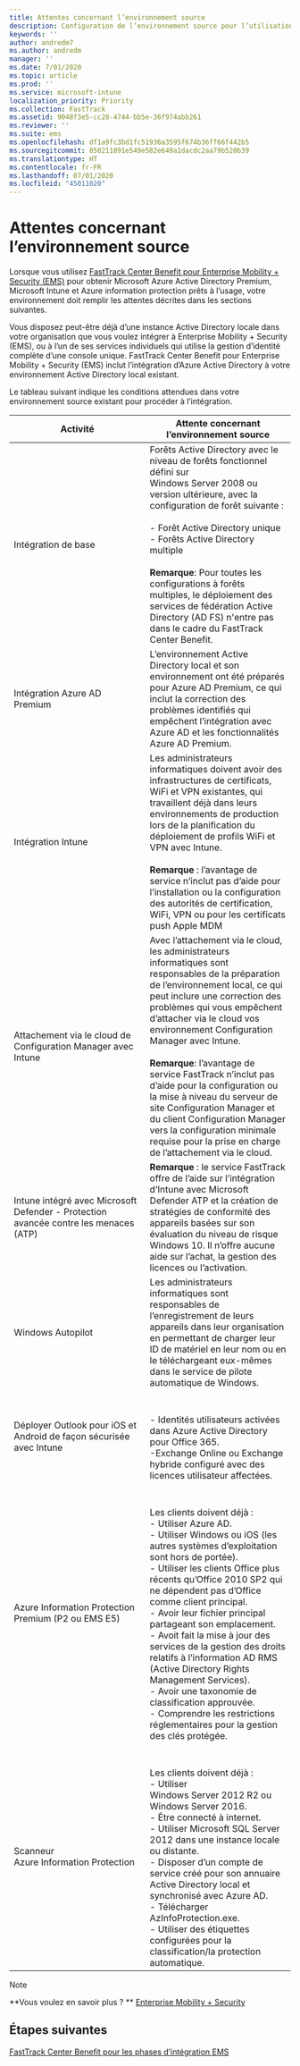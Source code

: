 ```yaml
---
title: Attentes concernant l’environnement source
description: Configuration de l’environnement source pour l’utilisation de FastTrack Center Benefit pour EMS
keywords: ''
author: andredm7
ms.author: andredm
manager: ''
ms.date: 7/01/2020
ms.topic: article
ms.prod: ''
ms.service: microsoft-intune
localization_priority: Priority
ms.collection: FastTrack
ms.assetid: 9048f3e5-cc28-4744-bb5e-36f974abb261
ms.reviewer: ''
ms.suite: ems
ms.openlocfilehash: df1a9fc3bd1fc51936a3595f674b36ff66f442b5
ms.sourcegitcommit: 850211891e549e582e649a1dacdc2aa79b520b39
ms.translationtype: HT
ms.contentlocale: fr-FR
ms.lasthandoff: 07/01/2020
ms.locfileid: "45011020"
---
```

# <a name="source-environment-expectations"></a>Attentes concernant l’environnement source

Lorsque vous utilisez [FastTrack Center Benefit pour Enterprise Mobility + Security (EMS)](EMS-fasttrack-benefit-for-EMS.md) pour obtenir Microsoft Azure Active Directory Premium, Microsoft Intune et Azure information protection prêts à l’usage, votre environnement doit remplir les attentes décrites dans les sections suivantes.

Vous disposez peut-être déjà d’une instance Active Directory locale dans votre organisation que vous voulez intégrer à Enterprise Mobility + Security (EMS), ou à l’un de ses services individuels qui utilise la gestion d’identité complète d’une console unique. FastTrack Center Benefit pour Enterprise Mobility + Security (EMS) inclut l’intégration d’Azure Active Directory à votre environnement Active Directory local existant.

Le tableau suivant indique les conditions attendues dans votre environnement source existant pour procéder à l’intégration.

|Activité|Attente concernant l’environnement source|
|------------|----------------------------------|
|Intégration de base|Forêts Active Directory avec le niveau de forêts fonctionnel défini sur Windows Server 2008 ou version ultérieure, avec la configuration de forêt suivante :<br /><br />- Forêt Active Directory unique<br />- Forêts Active Directory multiple </br></br>**Remarque**: Pour toutes les configurations à forêts multiples, le déploiement des services de fédération Active Directory (AD FS) n'entre pas dans le cadre du FastTrack Center Benefit.|
|Intégration Azure AD Premium|L’environnement Active Directory local et son environnement ont été préparés pour Azure AD Premium, ce qui inclut la correction des problèmes identifiés qui empêchent l’intégration avec Azure AD et les fonctionnalités Azure AD Premium.|
|Intégration Intune| Les administrateurs informatiques doivent avoir des infrastructures de certificats, WiFi et VPN existantes, qui travaillent déjà dans leurs environnements de production lors de la planification du déploiement de profils WiFi et VPN avec Intune.<br /><br /> **Remarque** : l’avantage de service n’inclut pas d’aide pour l’installation ou la configuration des autorités de certification, WiFi, VPN ou pour les certificats push Apple MDM  |
|Attachement via le cloud de Configuration Manager avec Intune|Avec l’attachement via le cloud, les administrateurs informatiques sont responsables de la préparation de l’environnement local, ce qui peut inclure une correction des problèmes qui vous empêchent d’attacher via le cloud vos environnement Configuration Manager avec Intune.<br /><br />**Remarque**: l’avantage de service FastTrack n’inclut pas d’aide pour la configuration ou la mise à niveau du serveur de site Configuration Manager et du client Configuration Manager vers la configuration minimale requise pour la prise en charge de l’attachement via le cloud. |
|Intune intégré avec Microsoft Defender - Protection avancée contre les menaces (ATP)|**Remarque** : le service FastTrack offre de l’aide sur l’intégration d’Intune avec Microsoft Defender ATP et la création de stratégies de conformité des appareils basées sur son évaluation du niveau de risque Windows 10. Il n’offre aucune aide sur l’achat, la gestion des licences ou l’activation. |
|Windows Autopilot|Les administrateurs informatiques sont responsables de l’enregistrement de leurs appareils dans leur organisation en permettant de charger leur ID de matériel en leur nom ou en le téléchargeant eux-mêmes dans le service de pilote automatique de Windows. |
|Déployer Outlook pour iOS et Android de façon sécurisée avec Intune|<br /><br />- Identités utilisateurs activées dans Azure Active Directory pour Office 365.<br />-Exchange Online ou Exchange hybride configuré avec des licences utilisateur affectées.<br />|
|Azure Information Protection Premium (P2 ou EMS E5)|<br /><br />Les clients doivent déjà : <br /> - Utiliser Azure AD.<br />- Utiliser Windows ou iOS (les autres systèmes d’exploitation sont hors de portée).<br /> - Utiliser les clients Office plus récents qu’Office 2010 SP2 qui ne dépendent pas d’Office comme client principal. <br /> - Avoir leur fichier principal partageant son emplacement.  <br /> - Avoit fait la mise à jour des services de la gestion des droits relatifs à l’information AD RMS (Active Directory Rights Management Services). <br /> - Avoir une taxonomie de classification approuvée. <br /> - Comprendre les restrictions réglementaires pour la gestion des clés protégée. <br />|
|Scanneur Azure Information Protection|<br /><br /> Les clients doivent déjà : <br /> - Utiliser Windows Server 2012 R2 ou Windows Server 2016.<br /> - Être connecté à internet. <br /> - Utiliser Microsoft SQL Server 2012 dans une instance locale ou distante.  <br /> - Disposer d’un compte de service créé pour son annuaire Active Directory local et synchronisé avec Azure AD.  <br /> - Télécharger AzInfoProtection.exe. <br /> - Utiliser des étiquettes configurées pour la classification/la protection automatique.<br />|

> [!NOTE]
> **Vous voulez en savoir plus ? **
> [Enterprise Mobility + Security](https://www.microsoft.com/cloud-platform/enterprise-mobility)

## <a name="next-steps"></a>Étapes suivantes

[FastTrack Center Benefit pour les phases d’intégration EMS](EMS-onboarding-phases.md)

